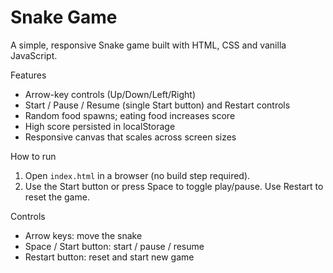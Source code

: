 # Snake Game

A simple, responsive Snake game built with HTML, CSS and vanilla JavaScript.

Features
- Arrow-key controls (Up/Down/Left/Right)
- Start / Pause / Resume (single Start button) and Restart controls
- Random food spawns; eating food increases score
- High score persisted in localStorage
- Responsive canvas that scales across screen sizes

How to run
1. Open `index.html` in a browser (no build step required).
2. Use the Start button or press Space to toggle play/pause. Use Restart to reset the game.

Controls
- Arrow keys: move the snake
- Space / Start button: start / pause / resume
- Restart button: reset and start new game

